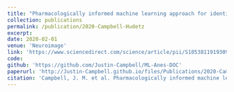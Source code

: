 ```yaml
---
title: "Pharmacologically informed machine learning approach for identifying pathological states of unconsciousness via resting-state fMRI"
collection: publications
permalink: /publication/2020-Campbell-Hudetz
excerpt:
date: 2020-02-01
venue: 'Neuroimage'
link: 'https://www.sciencedirect.com/science/article/pii/S1053811919309073?via%3Dihub'
code:
github: 'https://github.com/Justin-Campbell/ML-Anes-DOC'
paperurl: 'http://Justin-Campbell.github.io/files/Publications/2020-Campbell-Hudetz.pdf'
citation: 'Campbell, J. M. et al. Pharmacologically informed machine learning approach for identifying pathological states of unconsciousness via resting-state fMRI. Neuroimage 206, 116316 (2020).'
---
```

